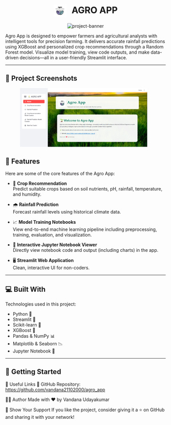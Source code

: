 <h1 align="center" id="title">
  <img src="agro_logo_img.jpg" alt="Agro App Logo" style="height: 40px; vertical-align: middle; margin-right: 10px;">
  AGRO APP
</h1>


<p align="center">
  <img src="https://socialify.git.ci/vandana21102000/agro_app/image?description=1&font=Jost&language=1&name=1&owner=1&pattern=Floating%20Cogs&stargazers=1&theme=Light" alt="project-banner">
</p>



<p id="description">
Agro App is designed to empower farmers and agricultural analysts with intelligent tools for precision farming. It delivers accurate rainfall predictions using XGBoost and personalized crop recommendations through a Random Forest model. Visualize model training, view code outputs, and make data-driven decisions—all in a user-friendly Streamlit interface.
</p>

---

## 📸 Project Screenshots


<p align="center">
  <img src="screenshot.png" alt="Screenshot 1" width="400"/>
  &nbsp;&nbsp;
</p>


## 🧠 Features

Here are some of the core features of the Agro App:

- 🌾 **Crop Recommendation**  
  Predict suitable crops based on soil nutrients, pH, rainfall, temperature, and humidity.

- 🌧️ **Rainfall Prediction**  
  Forecast rainfall levels using historical climate data.

- 📈 **Model Training Notebooks**  
  View end-to-end machine learning pipeline including preprocessing, training, evaluation, and visualization.

- 🧪 **Interactive Jupyter Notebook Viewer**  
  Directly view notebook code and output (including charts) in the app.

- 🖥️ **Streamlit Web Application**  
  Clean, interactive UI for non-coders.

---

## 💻 Built With

Technologies used in this project:

- Python 🐍
- Streamlit 🎈
- Scikit-learn 🤖
- XGBoost 🌿
- Pandas & NumPy 📊
- Matplotlib & Seaborn 📉
- Jupyter Notebook 📓

---

## 🚀 Getting Started

🔗 Useful Links
📂 GitHub Repository: https://github.com/vandana21102000/agro_app

👩‍💻 Author
Made with ❤️ by Vandana Udayakumar


🌟 Show Your Support
If you like the project, consider giving it a ⭐ on GitHub and sharing it with your network!
